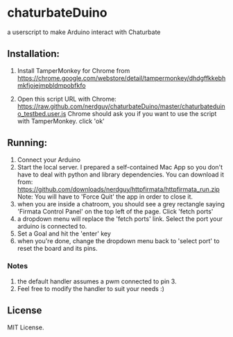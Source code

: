 chaturbateDuino
===============

a userscript to make Arduino interact with Chaturbate

## Installation:

1. Install TamperMonkey for Chrome from https://chrome.google.com/webstore/detail/tampermonkey/dhdgffkkebhmkfjojejmpbldmpobfkfo

2. Open this script URL with Chrome: https://raw.github.com/nerdguy/chaturbateDuino/master/chaturbateduino_testbed.user.js
Chrome should ask you if you want to use the script with TamperMonkey. click 'ok'

## Running:
1. Connect your Arduino
2. Start the local server. I prepared a self-contained Mac App so you don't have to deal with python and library dependencies. You can download it from: https://github.com/downloads/nerdguy/httpfirmata/httpfirmata_run.zip
Note: You will have to 'Force Quit' the app in order to close it.
3. when you are inside a chatroom, you should see a grey rectangle saying 'Firmata Control Panel' on the top left of the page. Click 'fetch ports'
4. a dropdown menu will replace the 'fetch ports' link. Select the port your arduino is connected to.
5. Set a Goal and hit the 'enter' key
6. when you're done, change the dropdown menu back to 'select port' to reset the board and its pins.

### Notes

1. the default handler assumes a pwm connected to pin 3.
2. Feel free to modify the handler to suit your needs :)

## License

MIT License.
